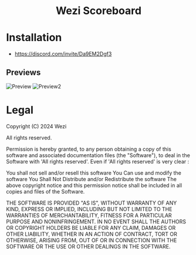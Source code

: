 <h1 align='center'>Wezi Scoreboard</a></h1>


# Installation
- https://discord.com/invite/Da9EM2Dgf3


## Previews

![Preview](https://cdn.discordapp.com/attachments/1252696002058784836/1253043053497946273/image.png?ex=66746ac8&is=66731948&hm=0103bd20cb1212570117552ac3bad0c2d688c2e1f9a05a8d0a9e132010f9ca20&)
![Preview2](https://cdn.discordapp.com/attachments/1252696002058784836/1253043118723432519/image.png?ex=66746ad7&is=66731957&hm=31881cbb6029dbdfc48b6a3647c7bc0c426f24a0100acaed57532fbfa52aa485&)
  
# Legal

Copyright (C) 2024 Wezi

All rights reserved.

Permission is hereby granted, to any person obtaining a copy
of this software and associated documentation files (the "Software"), to deal
in the Software with 'All rights reserved'. Even if 'All rights reserved' is very clear :

  You shall not sell and/or resell this software
  You Can use and modify the software
  You Shall Not Distribute and/or Redistribute the software
  The above copyright notice and this permission notice shall be included in all copies and files of the Software.

THE SOFTWARE IS PROVIDED "AS IS", WITHOUT WARRANTY OF ANY KIND, EXPRESS OR
IMPLIED, INCLUDING BUT NOT LIMITED TO THE WARRANTIES OF MERCHANTABILITY,
FITNESS FOR A PARTICULAR PURPOSE AND NONINFRINGEMENT. IN NO EVENT SHALL THE
AUTHORS OR COPYRIGHT HOLDERS BE LIABLE FOR ANY CLAIM, DAMAGES OR OTHER
LIABILITY, WHETHER IN AN ACTION OF CONTRACT, TORT OR OTHERWISE, ARISING FROM,
OUT OF OR IN CONNECTION WITH THE SOFTWARE OR THE USE OR OTHER DEALINGS IN THE
SOFTWARE.
